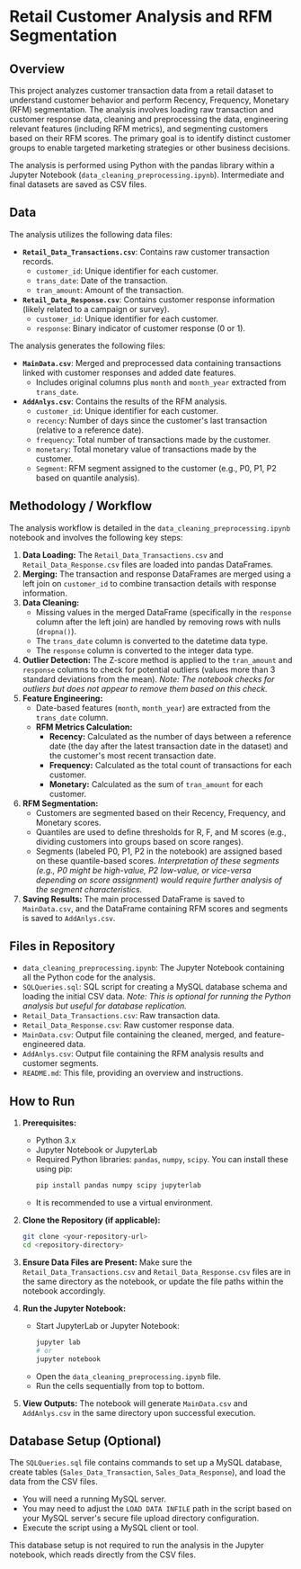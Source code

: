 # Retail Customer Analysis and RFM Segmentation

## Overview

This project analyzes customer transaction data from a retail dataset to understand customer behavior and perform Recency, Frequency, Monetary (RFM) segmentation. The analysis involves loading raw transaction and customer response data, cleaning and preprocessing the data, engineering relevant features (including RFM metrics), and segmenting customers based on their RFM scores. The primary goal is to identify distinct customer groups to enable targeted marketing strategies or other business decisions.

The analysis is performed using Python with the pandas library within a Jupyter Notebook (`data_cleaning_preprocessing.ipynb`). Intermediate and final datasets are saved as CSV files.

## Data

The analysis utilizes the following data files:

*   **`Retail_Data_Transactions.csv`**: Contains raw customer transaction records.
    *   `customer_id`: Unique identifier for each customer.
    *   `trans_date`: Date of the transaction.
    *   `tran_amount`: Amount of the transaction.
*   **`Retail_Data_Response.csv`**: Contains customer response information (likely related to a campaign or survey).
    *   `customer_id`: Unique identifier for each customer.
    *   `response`: Binary indicator of customer response (0 or 1).

The analysis generates the following files:

*   **`MainData.csv`**: Merged and preprocessed data containing transactions linked with customer responses and added date features.
    *   Includes original columns plus `month` and `month_year` extracted from `trans_date`.
*   **`AddAnlys.csv`**: Contains the results of the RFM analysis.
    *   `customer_id`: Unique identifier for each customer.
    *   `recency`: Number of days since the customer's last transaction (relative to a reference date).
    *   `frequency`: Total number of transactions made by the customer.
    *   `monetary`: Total monetary value of transactions made by the customer.
    *   `Segment`: RFM segment assigned to the customer (e.g., P0, P1, P2 based on quantile analysis).

## Methodology / Workflow

The analysis workflow is detailed in the `data_cleaning_preprocessing.ipynb` notebook and involves the following key steps:

1.  **Data Loading:** The `Retail_Data_Transactions.csv` and `Retail_Data_Response.csv` files are loaded into pandas DataFrames.
2.  **Merging:** The transaction and response DataFrames are merged using a left join on `customer_id` to combine transaction details with response information.
3.  **Data Cleaning:**
    *   Missing values in the merged DataFrame (specifically in the `response` column after the left join) are handled by removing rows with nulls (`dropna()`).
    *   The `trans_date` column is converted to the datetime data type.
    *   The `response` column is converted to the integer data type.
4.  **Outlier Detection:** The Z-score method is applied to the `tran_amount` and `response` columns to check for potential outliers (values more than 3 standard deviations from the mean). *Note: The notebook checks for outliers but does not appear to remove them based on this check.*
5.  **Feature Engineering:**
    *   Date-based features (`month`, `month_year`) are extracted from the `trans_date` column.
    *   **RFM Metrics Calculation:**
        *   **Recency:** Calculated as the number of days between a reference date (the day after the latest transaction date in the dataset) and the customer's most recent transaction date.
        *   **Frequency:** Calculated as the total count of transactions for each customer.
        *   **Monetary:** Calculated as the sum of `tran_amount` for each customer.
6.  **RFM Segmentation:**
    *   Customers are segmented based on their Recency, Frequency, and Monetary scores.
    *   Quantiles are used to define thresholds for R, F, and M scores (e.g., dividing customers into groups based on score ranges).
    *   Segments (labeled P0, P1, P2 in the notebook) are assigned based on these quantile-based scores. *Interpretation of these segments (e.g., P0 might be high-value, P2 low-value, or vice-versa depending on score assignment) would require further analysis of the segment characteristics.*
7.  **Saving Results:** The main processed DataFrame is saved to `MainData.csv`, and the DataFrame containing RFM scores and segments is saved to `AddAnlys.csv`.

## Files in Repository

*   `data_cleaning_preprocessing.ipynb`: The Jupyter Notebook containing all the Python code for the analysis.
*   `SQLQueries.sql`: SQL script for creating a MySQL database schema and loading the initial CSV data. *Note: This is optional for running the Python analysis but useful for database replication.*
*   `Retail_Data_Transactions.csv`: Raw transaction data.
*   `Retail_Data_Response.csv`: Raw customer response data.
*   `MainData.csv`: Output file containing the cleaned, merged, and feature-engineered data.
*   `AddAnlys.csv`: Output file containing the RFM analysis results and customer segments.
*   `README.md`: This file, providing an overview and instructions.

## How to Run

1.  **Prerequisites:**
    *   Python 3.x
    *   Jupyter Notebook or JupyterLab
    *   Required Python libraries: `pandas`, `numpy`, `scipy`. You can install these using pip:
        ```bash
        pip install pandas numpy scipy jupyterlab
        ```
    *   It is recommended to use a virtual environment.

2.  **Clone the Repository (if applicable):**
    ```bash
    git clone <your-repository-url>
    cd <repository-directory>
    ```

3.  **Ensure Data Files are Present:** Make sure the `Retail_Data_Transactions.csv` and `Retail_Data_Response.csv` files are in the same directory as the notebook, or update the file paths within the notebook accordingly.

4.  **Run the Jupyter Notebook:**
    *   Start JupyterLab or Jupyter Notebook:
        ```bash
        jupyter lab
        # or
        jupyter notebook
        ```
    *   Open the `data_cleaning_preprocessing.ipynb` file.
    *   Run the cells sequentially from top to bottom.

5.  **View Outputs:** The notebook will generate `MainData.csv` and `AddAnlys.csv` in the same directory upon successful execution.

## Database Setup (Optional)

The `SQLQueries.sql` file contains commands to set up a MySQL database, create tables (`Sales_Data_Transaction`, `Sales_Data_Response`), and load the data from the CSV files. 

*   You will need a running MySQL server.
*   You may need to adjust the `LOAD DATA INFILE` path in the script based on your MySQL server's secure file upload directory configuration.
*   Execute the script using a MySQL client or tool.

This database setup is not required to run the analysis in the Jupyter notebook, which reads directly from the CSV files.